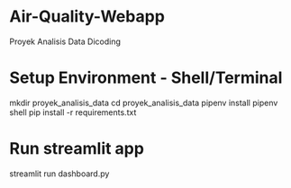 # Air-Quality-Webapp
Proyek Analisis Data Dicoding
# Setup Environment - Shell/Terminal
mkdir proyek_analisis_data
cd proyek_analisis_data
pipenv install
pipenv shell
pip install -r requirements.txt
# Run streamlit app
streamlit run dashboard.py
